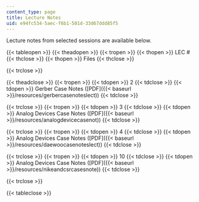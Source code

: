 ```yaml
---
content_type: page
title: Lecture Notes
uid: e94fc534-5aec-f6b1-501d-33d67ddd85f5
---
```


Lecture notes from selected sessions are available below.

{{< tableopen >}}
{{< theadopen >}}
{{< tropen >}}
{{< thopen >}}
LEC #
{{< thclose >}}
{{< thopen >}}
Files
{{< thclose >}}

{{< trclose >}}

{{< theadclose >}}
{{< tropen >}}
{{< tdopen >}}
2
{{< tdclose >}}
{{< tdopen >}}
Gerber Case Notes ([PDF]({{< baseurl >}}/resources/gerbercasenoteslect))
{{< tdclose >}}

{{< trclose >}}
{{< tropen >}}
{{< tdopen >}}
3
{{< tdclose >}}
{{< tdopen >}}
Analog Devices Case Notes ([PDF]({{< baseurl >}}/resources/analogdevicecasenot))
{{< tdclose >}}

{{< trclose >}}
{{< tropen >}}
{{< tdopen >}}
4
{{< tdclose >}}
{{< tdopen >}}
Analog Devices Case Notes ([PDF]({{< baseurl >}}/resources/daewoocasenoteslect))
{{< tdclose >}}

{{< trclose >}}
{{< tropen >}}
{{< tdopen >}}
10
{{< tdclose >}}
{{< tdopen >}}
Analog Devices Case Notes ([PDF]({{< baseurl >}}/resources/nikeandcsrcasesnote))
{{< tdclose >}}

{{< trclose >}}

{{< tableclose >}}